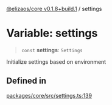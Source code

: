 [@elizaos/core v0.1.8+build.1](../index.md) / settings

# Variable: settings

> `const` **settings**: `Settings`

Initialize settings based on environment

## Defined in

[packages/core/src/settings.ts:139](https://github.com/Vicolee/riddleculous-ai-agent/blob/main/packages/core/src/settings.ts#L139)
